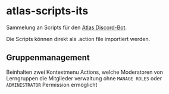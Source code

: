# atlas-scripts-its
Sammelung an Scripts für den [Atlas Discord-Bot](https://atlas.bot).

Die Scripts können direkt als .action file importiert werden.


## Gruppenmanagement
Beinhalten zwei Kontextmenu Actions, welche Moderatoren von Lerngruppen die Mitglieder verwaltung ohne `MANAGE ROLES` oder `ADMINISTRATOR` Permission ermöglicht


